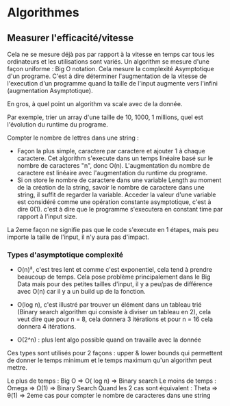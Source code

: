 # Algorithmes

## Measurer l'efficacité/vitesse

Cela ne se mesure déjà pas par rapport à la vitesse en temps car tous les ordinateurs et les utilisations sont variés. Un algorithm se mesure d'une façon uniforme : Big O notation. Cela mesure la complexité Asymptotique d'un programe. C'est à dire déterminer l'augmentation de la vitesse de l'execution d'un programme quand la taille de l'input augmente vers l'infini (augmentation Asymptotique).

En gros, à quel point un algorithm va scale avec de la donnée.

Par exemple, trier un array d'une taille de 10, 1000, 1 millions, quel est l'évolution du runtime du programe.

Compter le nombre de lettres dans une string :

- Façon la plus simple, caractere par caractere et ajouter 1 à chaque caractere. Cet algorithm s'execute dans un temps linéaire basé sur le nombre de caracteres "n", donc O(n). L'augmentation du nombre de caractere est linéaire avec l'augmentation du runtime du programe.
- Si on store le nombre de caractere dans une variable Length au moment de la création de la string, savoir le nombre de caractere dans une string, il suffit de regarder la variable. Acceder la valeur d'une variable est considéré comme une opération constante asymptotique, c'est à dire 0(1). c'est à dire que le programme s'executera en constant time par rapport à l'input size.

La 2eme façon ne signifie pas que le code s'execute en 1 étapes, mais peu importe la taille de l'input, il n'y aura pas d'impact.

### Types d'asymptotique complexité
- O(n)², c'est tres lent et comme c'est exponentiel, cela tend à prendre beaucoup de temps. Cela pose problème principalement dans le Big Data mais pour des petites tailles d'input, il y a peu/pas de différence avec O(n) car il y a un build up de la fonction.

- O(log n), c'est illustré par trouver un élément dans un tableau trié (Binary search algorithm qui consiste à diviser un tableau en 2), cela veut dire que pour n = 8, cela donnera 3 itérations et pour n = 16 cela donnera 4 itérations.

- O(2^n) : plus lent algo possible quand on travaille avec la donnée

Ces types sont utilisés pour 2 façons : upper & lower bounds qui permettent de donner le temps minimum et le temps maximum qu'un algorithm peut mettre.

Le plus de temps : Big O => O( log n) => Binary search
Le moins de temps : Omega => Ω(1) => Binary Search
Quand les 2 cas sont équivalent : Theta => θ(1) => 2eme cas pour compter le nombre de caracteres dans une string
